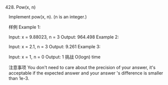 428. Pow(x, n)

Implement pow(x, n). (n is an integer.)

样例
Example 1:

Input: x = 9.88023, n = 3
Output: 964.498
Example 2:

Input: x = 2.1, n = 3
Output: 9.261
Example 3:

Input: x = 1, n = 0
Output: 1
挑战
O(logn) time

注意事项
You don't need to care about the precision of your answer, it's acceptable if the expected answer and your answer 's difference is smaller than 1e-3.
